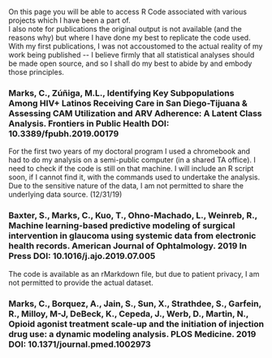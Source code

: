 On this page you will be able to access R Code associated with various projects which I have been a part of.  
I also note for publications the original output is not available (and the reasons why) but where I have done my best to replicate the code used.  With my first publications, I was not accoustomed to the actual reality of my work being published -- I believe firmly that all statistical analyses should be made open source, and so I shall do my best to abide by and embody those principles.

### Marks, C., Zúñiga, M.L., Identifying Key Subpopulations Among HIV+ Latinos Receiving Care in San Diego-Tijuana & Assessing CAM Utilization and ARV Adherence: A Latent Class Analysis. Frontiers in Public Health DOI: 10.3389/fpubh.2019.00179

For the first two years of my doctoral program I used a chromebook and had to do my analysis on a semi-public computer (in a shared TA office).  I need to check if the code is still on that machine.  I will include an R script soon, if I cannot find it, with the commands used to undertake the analysis.  Due to the sensitive nature of the data, I am not permitted to share the underlying data source. (12/31/19)

### Baxter, S., Marks, C., Kuo, T., Ohno-Machado, L., Weinreb, R., Machine learning-based predictive modeling of surgical intervention in glaucoma using systemic data from electronic health records. American Journal of Ophtalmology. 2019 In Press DOI: 10.1016/j.ajo.2019.07.005

The code is available as an rMarkdown file, but due to patient privacy, I am not permitted to provide the actual dataset.

### Marks, C., Borquez, A., Jain, S., Sun, X., Strathdee, S., Garfein, R., Milloy, M-J, DeBeck, K., Cepeda, J., Werb, D., Martin, N., Opioid agonist treatment scale-up and the initiation of injection drug use: a dynamic modeling analysis. PLOS Medicine. 2019 DOI: 10.1371/journal.pmed.1002973


